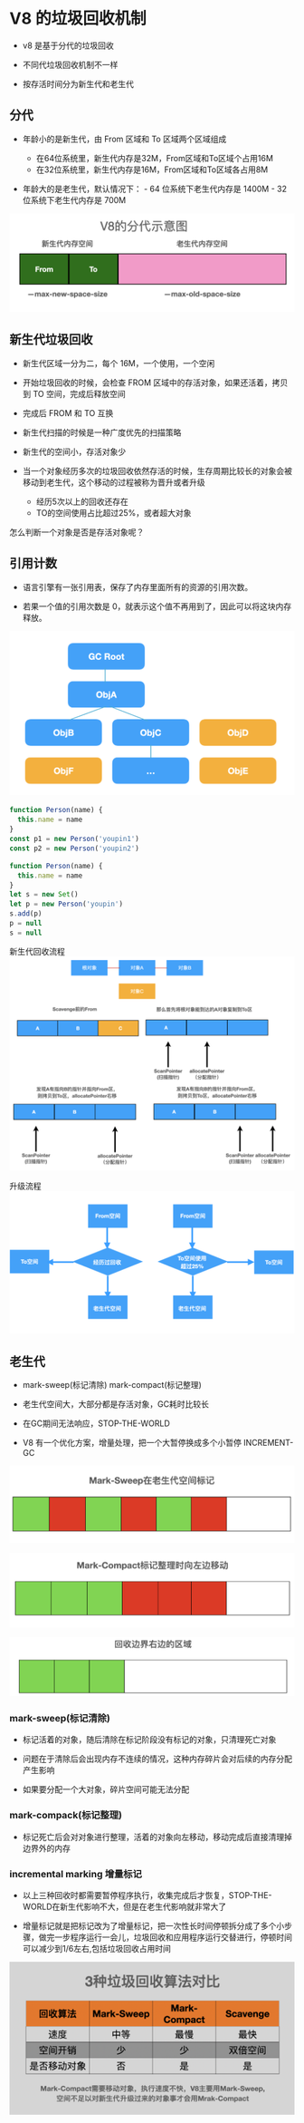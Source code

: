 # V8 的垃圾回收机制

- v8 是基于分代的垃圾回收

- 不同代垃圾回收机制不一样

- 按存活时间分为新生代和老生代

## 分代

- 年龄小的是新生代，由 From 区域和 To 区域两个区域组成

    - 在64位系统里，新生代内存是32M，From区域和To区域个占用16M
    - 在32位系统里，新生代内存是16M，From区域和To区域各占用8M

- 年龄大的是老生代，默认情况下： - 64 位系统下老生代内存是 1400M - 32 位系统下老生代内存是 700M

![png](../../static/code4.png)

## 新生代垃圾回收

- 新生代区域一分为二，每个 16M，一个使用，一个空闲

- 开始垃圾回收的时候，会检查 FROM 区域中的存活对象，如果还活着，拷贝到 TO 空间，完成后释放空间

- 完成后 FROM 和 TO 互换

- 新生代扫描的时候是一种广度优先的扫描策略

- 新生代的空间小，存活对象少

- 当一个对象经历多次的垃圾回收依然存活的时候，生存周期比较长的对象会被移动到老生代，这个移动的过程被称为晋升或者升级

    - 经历5次以上的回收还存在
    - TO的空间使用占比超过25%，或者超大对象

怎么判断一个对象是否是存活对象呢？

## 引用计数

- 语言引擎有一张引用表，保存了内存里面所有的资源的引用次数。

- 若果一个值的引用次数是 0，就表示这个值不再用到了，因此可以将这块内存释放。

![png](../../static/code5.png)

```js
function Person(name) {
  this.name = name
}
const p1 = new Person('youpin1')
const p2 = new Person('youpin2')
```

```js
function Person(name) {
  this.name = name
}
let s = new Set()
let p = new Person('youpin')
s.add(p)
p = null
s = null
```

新生代回收流程
![png](../../static/code6.png)

升级流程
![png](../../static/code7.png)

## 老生代

- mark-sweep(标记清除) mark-compact(标记整理)

- 老生代空间大，大部分都是存活对象，GC耗时比较长

- 在GC期间无法响应，STOP-THE-WORLD

- V8 有一个优化方案，增量处理，把一个大暂停换成多个小暂停 INCREMENT-GC

![png](../../static/code8.png)

![png](../../static/code9.png)

![png](../../static/code10.png)

### mark-sweep(标记清除)

- 标记活着的对象，随后清除在标记阶段没有标记的对象，只清理死亡对象

- 问题在于清除后会出现内存不连续的情况，这种内存碎片会对后续的内存分配产生影响

- 如果要分配一个大对象，碎片空间可能无法分配

### mark-compack(标记整理)

- 标记死亡后会对对象进行整理，活着的对象向左移动，移动完成后直接清理掉边界外的内存

### incremental marking 增量标记

- 以上三种回收时都需要暂停程序执行，收集完成后才恢复，STOP-THE-WORLD在新生代影响不大，但是在老生代影响就非常大了

- 增量标记就是把标记改为了增量标记，把一次性长时间停顿拆分成了多个小步骤，做完一步程序运行一会儿，垃圾回收和应用程序运行交替进行，停顿时间可以减少到1/6左右,包括垃圾回收占用时间

![png](../../static/code11.png)